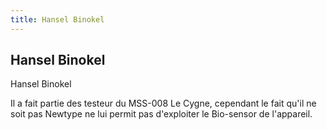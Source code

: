 ```yaml
---
title: Hansel Binokel
---
```


Hansel Binokel
--------------

Hansel Binokel


Il a fait partie des testeur du MSS-008 Le Cygne, cependant le fait qu'il ne soit pas Newtype ne lui permit pas d'exploiter le Bio-sensor de l'appareil.

